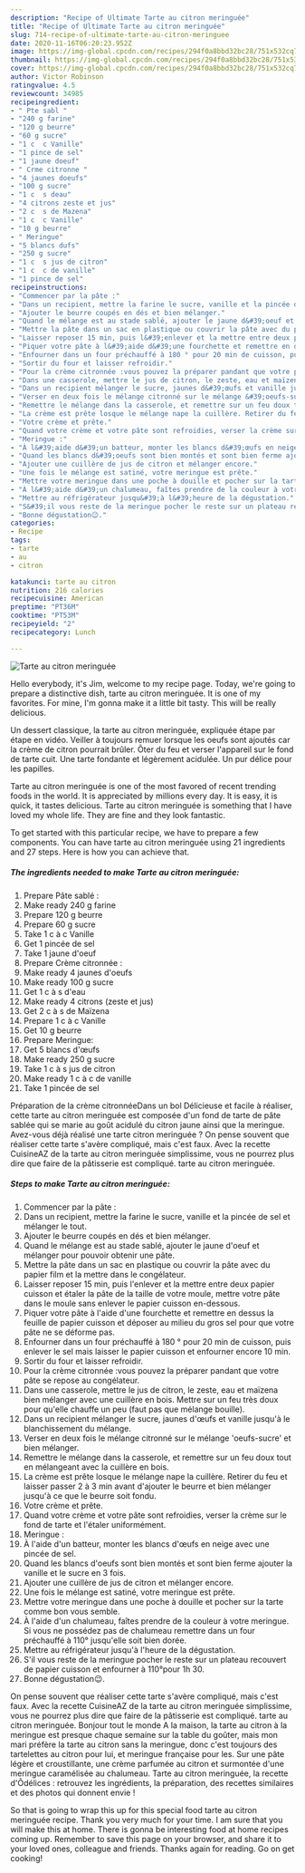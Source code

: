```yaml
---
description: "Recipe of Ultimate Tarte au citron meringuée"
title: "Recipe of Ultimate Tarte au citron meringuée"
slug: 714-recipe-of-ultimate-tarte-au-citron-meringuee
date: 2020-11-16T06:20:23.952Z
image: https://img-global.cpcdn.com/recipes/294f0a8bbd32bc28/751x532cq70/tarte-au-citron-meringuee-photo-principale-de-la-recette.jpg
thumbnail: https://img-global.cpcdn.com/recipes/294f0a8bbd32bc28/751x532cq70/tarte-au-citron-meringuee-photo-principale-de-la-recette.jpg
cover: https://img-global.cpcdn.com/recipes/294f0a8bbd32bc28/751x532cq70/tarte-au-citron-meringuee-photo-principale-de-la-recette.jpg
author: Victor Robinson
ratingvalue: 4.5
reviewcount: 34985
recipeingredient:
- " Pte sabl "
- "240 g farine"
- "120 g beurre"
- "60 g sucre"
- "1 c  c Vanille"
- "1 pince de sel"
- "1 jaune doeuf"
- " Crme citronne "
- "4 jaunes doeufs"
- "100 g sucre"
- "1 c  s deau"
- "4 citrons zeste et jus"
- "2 c  s de Mazena"
- "1 c  c Vanille"
- "10 g beurre"
- " Meringue"
- "5 blancs dufs"
- "250 g sucre"
- "1 c  s jus de citron"
- "1 c  c de vanille"
- "1 pince de sel"
recipeinstructions:
- "Commencer par la pâte :"
- "Dans un recipient, mettre la farine le sucre, vanille et la pincée de sel et mélanger le tout."
- "Ajouter le beurre coupés en dés et bien mélanger."
- "Quand le mélange est au stade sablé, ajouter le jaune d&#39;oeuf et mélanger pour pouvoir obtenir une pâte."
- "Mettre la pâte dans un sac en plastique ou couvrir la pâte avec du papier film et la mettre dans le congélateur."
- "Laisser reposer 15 min, puis l&#39;enlever et la mettre entre deux papier cuisson et étaler la pâte de la taille de votre moule, mettre votre pâte dans le moule sans enlever le papier cuisson en-dessous."
- "Piquer votre pâte à l&#39;aide d&#39;une fourchette et remettre en dessus la feuille de papier cuisson et déposer au milieu du gros sel pour que votre pâte ne se déforme pas."
- "Enfourner dans un four préchauffé à 180 ° pour 20 min de cuisson, puis enlever le sel mais laisser le papier cuisson et enfourner encore 10 min."
- "Sortir du four et laisser refroidir."
- "Pour la crème citronnée :vous pouvez la préparer pandant que votre pâte se repose au congélateur."
- "Dans une casserole, mettre le jus de citron, le zeste, eau et maïzena bien mélanger avec une cuillère en bois. Mettre sur un feu très doux pour qu&#39;elle chauffe un peu (faut pas que mélange bouille)."
- "Dans un recipient mélanger le sucre, jaunes d&#39;œufs et vanille jusqu&#39;à le blanchissement du mélange."
- "Verser en deux fois le mélange citronné sur le mélange &#39;oeufs-sucre&#39; et bien mélanger."
- "Remettre le mélange dans la casserole, et remettre sur un feu doux tout en mélangeant avec la cuillère en bois."
- "La crème est prête losque le mélange nape la cuillère. Retirer du feu et laisser passer 2 à 3 min avant d&#39;ajouter le beurre et bien mélanger jusqu&#39;à ce que le beurre soit fondu."
- "Votre crème et prête."
- "Quand votre crème et votre pâte sont refroidies, verser la crème sur le fond de tarte et l&#39;étaler uniformément."
- "Meringue :"
- "À l&#39;aide d&#39;un batteur, monter les blancs d&#39;œufs en neige avec une pincée de sel."
- "Quand les blancs d&#39;oeufs sont bien montés et sont bien ferme ajouter la vanille et le sucre en 3 fois."
- "Ajouter une cuillère de jus de citron et mélanger encore."
- "Une fois le mélange est satiné, votre meringue est prête."
- "Mettre votre meringue dans une poche à douille et pocher sur la tarte comme bon vous semble."
- "À l&#39;aide d&#39;un chalumeau, faîtes prendre de la couleur à votre meringue. Si vous ne possédez pas de chalumeau remettre dans un four préchauffé à 110° jusqu&#39;elle soit bien dorée."
- "Mettre au réfrigérateur jusqu&#39;à l&#39;heure de la dégustation."
- "S&#39;il vous reste de la meringue pocher le reste sur un plateau recouvert de papier cuisson et enfourner à 110°pour 1h 30."
- "Bonne dégustation😉."
categories:
- Recipe
tags:
- tarte
- au
- citron

katakunci: tarte au citron 
nutrition: 216 calories
recipecuisine: American
preptime: "PT36M"
cooktime: "PT53M"
recipeyield: "2"
recipecategory: Lunch

---
```



![Tarte au citron meringuée](https://img-global.cpcdn.com/recipes/294f0a8bbd32bc28/751x532cq70/tarte-au-citron-meringuee-photo-principale-de-la-recette.jpg)

Hello everybody, it's Jim, welcome to my recipe page. Today, we're going to prepare a distinctive dish, tarte au citron meringuée. It is one of my favorites. For mine, I'm gonna make it a little bit tasty. This will be really delicious.

Un dessert classique, la tarte au citron meringuée, expliquée étape par étape en vidéo. Veiller à toujours remuer lorsque les oeufs sont ajoutés car la crème de citron pourrait brûler. Ôter du feu et verser l&#39;appareil sur le fond de tarte cuit. Une tarte fondante et légèrement acidulée. Un pur délice pour les papilles.

Tarte au citron meringuée is one of the most favored of recent trending foods in the world. It is appreciated by millions every day. It is easy, it is quick, it tastes delicious. Tarte au citron meringuée is something that I have loved my whole life. They are fine and they look fantastic.


To get started with this particular recipe, we have to prepare a few components. You can have tarte au citron meringuée using 21 ingredients and 27 steps. Here is how you can achieve that.

<!--inarticleads1-->

##### The ingredients needed to make Tarte au citron meringuée:

1. Prepare  Pâte sablé :
1. Make ready 240 g farine
1. Prepare 120 g beurre
1. Prepare 60 g sucre
1. Take 1 c à c Vanille
1. Get 1 pincée de sel
1. Take 1 jaune d&#39;oeuf
1. Prepare  Crème citronnée :
1. Make ready 4 jaunes d&#39;oeufs
1. Make ready 100 g sucre
1. Get 1 c à s d&#39;eau
1. Make ready 4 citrons (zeste et jus)
1. Get 2 c à s de Maïzena
1. Prepare 1 c à c Vanille
1. Get 10 g beurre
1. Prepare  Meringue:
1. Get 5 blancs d&#39;œufs
1. Make ready 250 g sucre
1. Take 1 c à s jus de citron
1. Make ready 1 c à c de vanille
1. Take 1 pincée de sel


Préparation de la crème citronnéeDans un bol Délicieuse et facile à réaliser, cette tarte au citron meringuée est composée d&#39;un fond de tarte de pâte sablée qui se marie au goût acidulé du citron jaune ainsi que la meringue. Avez-vous déjà réalisé une tarte citron meringuée ? On pense souvent que réaliser cette tarte s&#39;avère compliqué, mais c&#39;est faux. Avec la recette CuisineAZ de la tarte au citron meringuée simplissime, vous ne pourrez plus dire que faire de la pâtisserie est compliqué. tarte au citron meringuée. 

<!--inarticleads2-->

##### Steps to make Tarte au citron meringuée:

1. Commencer par la pâte :
1. Dans un recipient, mettre la farine le sucre, vanille et la pincée de sel et mélanger le tout.
1. Ajouter le beurre coupés en dés et bien mélanger.
1. Quand le mélange est au stade sablé, ajouter le jaune d&#39;oeuf et mélanger pour pouvoir obtenir une pâte.
1. Mettre la pâte dans un sac en plastique ou couvrir la pâte avec du papier film et la mettre dans le congélateur.
1. Laisser reposer 15 min, puis l&#39;enlever et la mettre entre deux papier cuisson et étaler la pâte de la taille de votre moule, mettre votre pâte dans le moule sans enlever le papier cuisson en-dessous.
1. Piquer votre pâte à l&#39;aide d&#39;une fourchette et remettre en dessus la feuille de papier cuisson et déposer au milieu du gros sel pour que votre pâte ne se déforme pas.
1. Enfourner dans un four préchauffé à 180 ° pour 20 min de cuisson, puis enlever le sel mais laisser le papier cuisson et enfourner encore 10 min.
1. Sortir du four et laisser refroidir.
1. Pour la crème citronnée :vous pouvez la préparer pandant que votre pâte se repose au congélateur.
1. Dans une casserole, mettre le jus de citron, le zeste, eau et maïzena bien mélanger avec une cuillère en bois. Mettre sur un feu très doux pour qu&#39;elle chauffe un peu (faut pas que mélange bouille).
1. Dans un recipient mélanger le sucre, jaunes d&#39;œufs et vanille jusqu&#39;à le blanchissement du mélange.
1. Verser en deux fois le mélange citronné sur le mélange &#39;oeufs-sucre&#39; et bien mélanger.
1. Remettre le mélange dans la casserole, et remettre sur un feu doux tout en mélangeant avec la cuillère en bois.
1. La crème est prête losque le mélange nape la cuillère. Retirer du feu et laisser passer 2 à 3 min avant d&#39;ajouter le beurre et bien mélanger jusqu&#39;à ce que le beurre soit fondu.
1. Votre crème et prête.
1. Quand votre crème et votre pâte sont refroidies, verser la crème sur le fond de tarte et l&#39;étaler uniformément.
1. Meringue :
1. À l&#39;aide d&#39;un batteur, monter les blancs d&#39;œufs en neige avec une pincée de sel.
1. Quand les blancs d&#39;oeufs sont bien montés et sont bien ferme ajouter la vanille et le sucre en 3 fois.
1. Ajouter une cuillère de jus de citron et mélanger encore.
1. Une fois le mélange est satiné, votre meringue est prête.
1. Mettre votre meringue dans une poche à douille et pocher sur la tarte comme bon vous semble.
1. À l&#39;aide d&#39;un chalumeau, faîtes prendre de la couleur à votre meringue. Si vous ne possédez pas de chalumeau remettre dans un four préchauffé à 110° jusqu&#39;elle soit bien dorée.
1. Mettre au réfrigérateur jusqu&#39;à l&#39;heure de la dégustation.
1. S&#39;il vous reste de la meringue pocher le reste sur un plateau recouvert de papier cuisson et enfourner à 110°pour 1h 30.
1. Bonne dégustation😉.


On pense souvent que réaliser cette tarte s&#39;avère compliqué, mais c&#39;est faux. Avec la recette CuisineAZ de la tarte au citron meringuée simplissime, vous ne pourrez plus dire que faire de la pâtisserie est compliqué. tarte au citron meringuée. Bonjour tout le monde A la maison, la tarte au citron à la meringue est presque chaque semaine sur la table du goûter, mais mon mari préfère la tarte au citron sans la meringue, donc c&#39;est toujours des tartelettes au citron pour lui, et meringue française pour les. Sur une pâte légère et croustillante, une crème parfumée au citron et surmontée d&#39;une meringue caramélisée au chalumeau. Tarte au citron meringuée, la recette d&#39;Ôdélices : retrouvez les ingrédients, la préparation, des recettes similaires et des photos qui donnent envie ! 

So that is going to wrap this up for this special food tarte au citron meringuée recipe. Thank you very much for your time. I am sure that you will make this at home. There is gonna be interesting food at home recipes coming up. Remember to save this page on your browser, and share it to your loved ones, colleague and friends. Thanks again for reading. Go on get cooking!
